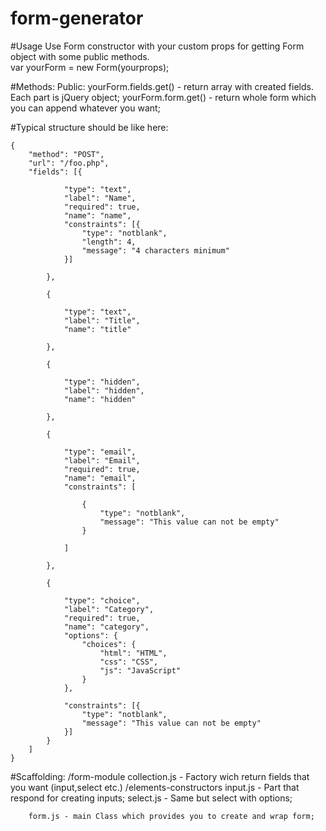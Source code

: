 # form-generator

#Usage
Use Form constructor with your custom props for getting Form object with some public methods. <br />
var yourForm = new Form(yourprops);

#Methods:
	Public:
		yourForm.fields.get() - return array with created fields. Each part is jQuery object;
		yourForm.form.get() - return whole form which you can append whatever you want;
<!-- 	Private:
		Form.wrap() - Wrap all fields in form and add prepared jQuery object to form array;
		Form.createFields - Run through given .type props, create and push each maked field in fields array;
		Collection.injectProps - Inject each taken attr into fields;
		Collection.setValidation - Set validation if needed;
		Collection.isHidden - hide field element if it's hidden;
		Collection.getOptions - return html string with bunch of options for select; -->

#Typical structure should be like here:

	{
	    "method": "POST",
	    "url": "/foo.php",
	    "fields": [{
	
	            "type": "text",
	            "label": "Name",
	            "required": true,
	            "name": "name",
	            "constraints": [{
	                "type": "notblank",
	                "length": 4,
	                "message": "4 characters minimum"
	            }]
	
	        },
	
	        {
	
	            "type": "text",
	            "label": "Title",
	            "name": "title"
	
	        },
	
	        {
	
	            "type": "hidden",
	            "label": "hidden",
	            "name": "hidden"
	
	        },
	
	        {
	
	            "type": "email",
	            "label": "Email",
	            "required": true,
	            "name": "email",
	            "constraints": [
	
	                {
	                    "type": "notblank",
	                    "message": "This value can not be empty"
	                }
	
	            ]
	
	        },
	
	        {
	
	            "type": "choice",
	            "label": "Category",
	            "required": true,
	            "name": "category",
	            "options": {
	                "choices": {
	                    "html": "HTML",
	                    "css": "CSS",
	                    "js": "JavaScript"
	                }
	            },
	
	            "constraints": [{
	                "type": "notblank",
	                "message": "This value can not be empty"
	            }]
	        }
	    ]
	}

	
#Scaffolding:
	/form-module
		collection.js - Factory wich return fields that you want (input,select etc.)
			/elements-constructors
				input.js - Part that respond for creating inputs;
				select.js - Same but select with options;

		form.js - main Class which provides you to create and wrap form;
